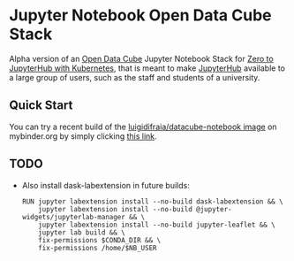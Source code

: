 # Jupyter Notebook Open Data Cube Stack

Alpha version of an [Open Data Cube](https://www.opendatacube.org/) Jupyter Notebook Stack for [Zero to JupyterHub with Kubernetes](https://zero-to-jupyterhub.readthedocs.io/en/latest/), that is meant to make [JupyterHub](https://jupyter.org/hub) available to a large group of users, such as the staff and students of a university.

## Quick Start

You can try a recent build of the [luigidifraia/datacube-notebook image](https://cloud.docker.com/u/luigidifraia/repository/docker/luigidifraia/datacube-notebook) on mybinder.org by simply clicking [this link](https://mybinder.org/v2/gh/luigidifraia/datacube-notebook-binder/master?filepath=README.ipynb).

## TODO

- Also install dask-labextension in future builds:
    ```
    RUN jupyter labextension install --no-build dask-labextension && \
	    jupyter labextension install --no-build @jupyter-widgets/jupyterlab-manager && \
	    jupyter labextension install --no-build jupyter-leaflet && \
	    jupyter lab build && \
	    fix-permissions $CONDA_DIR && \
	    fix-permissions /home/$NB_USER
    ```
